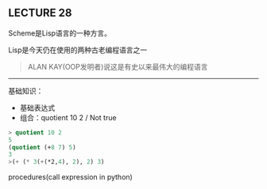 ## LECTURE 28

Scheme是Lisp语言的一种方言。

Lisp是今天仍在使用的两种古老编程语言之一

> ALAN KAY(OOP发明者)说这是有史以来最伟大的编程语言

------

基础知识：

* 基础表达式
* 组合：quotient 10 2 / Not true

```scheme
> quotient 10 2
5
(quotient (+8 7) 5)
3
>(+ (* 3(+(*2,4), 2), 2) 3)
```

procedures(call expression in python)

